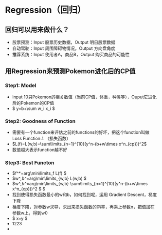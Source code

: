 ﻿# Regression（回归）

## 回归可以用来做什么？
 - 股票预测：Input 股票历史数据，Output 明日股票数据
 - 自动驾驶：Input 周围障碍物情况，Output 方向盘角度
 - 推荐系统：Input 使用者A，商品B，Output 购买商品的可能性

## 用Regression来预测Pokemon进化后的CP值
### Step1: Model
 - Input 10只Pokemon的相关数值（当前CP值，体重，种类等），Ouput它进化后的Pokemon的CP值
 - $ y=b+\sum w_i x_i $ 
### Step2: Goodness of Function
 - 需要有一个function来评估之前的functions的好坏，把这个function叫做 Loss Function $L$ （损失函数）
 - $L(f)=L(w,b)=\sum\limits_{n=1}^{10}(y^n-(b+w\times x^n_{cp}))^2$
 - 数值越大表示function越不好
### Step3: Best Functon
- $f^*=arg\min\limits_f L(f) $
- $w^*,b^*=arg\min\limits_{w,b} L(w,b) $
- $w^*,b^*=arg\min\limits_{w,b} \sum\limits_{n=1}^{10}(y^n-(b+w\times x^n_{cp}))^2 $ $
- 找到使得损失函数最小的w和b，如何找到呢，运用 Gradient Descent，梯度下降
- 梯度下降，对参数w求导，求出来损失函数的斜率，再乘上参数n，把值加在参数w上，得到w0
- $ x=y $ 
- 1223
- 
